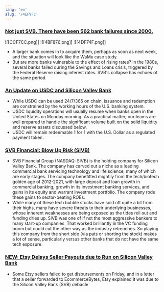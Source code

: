 ```yaml
---
lang: 'en'
slug: '/4EF9FC'
---
```


### [Not just SVB. There have been 562 bank failures since 2000.](https://yarn.pranshum.com/banks)

![[CCF7CC.png]]
![[4BF876.png]]
![[4DF74F.png]]

- A larger bank comes in to acquire them, perhaps as soon as next week, and the situation will look like the WaMu case study.
- But are more banks vulnerable to the effect of rising rates? In the 1980s, several banks failed during the Savings and Loans crisis, triggered by the Federal Reserve raising interest rates. SVB's collapse has echoes of the same period.

### [An Update on USDC and Silicon Valley Bank](https://www.circle.com/blog/an-update-on-usdc-and-silicon-valley-bank)

- While USDC can be used 24/7/365 on chain, issuance and redemption are constrained by the working hours of the U.S. banking system.
- USDC liquidity operations will usually resume when banks open in the United States on Monday morning. As a practical matter, our teams are well prepared to handle the significant volume built on the solid liquidity and reserve assets discussed below.
- USDC will remain redeemable 1 for 1 with the U.S. Dollar as a regulated payment token.

### [SVB Financial: Blow Up Risk (SIVB)](https://seekingalpha.com/article/4565388-svb-financial-blow-up-risk)

- SVB Financial Group (NASDAQ: SIVB) is the holding company for Silicon Valley Bank. The company has carved out a niche as a leading commercial bank servicing technology and life science, many of which are early stages. The company benefitted mightily from the tech/biotech golden age of 2012-2021, with large deposit and loan growth in commercial banking, growth in its investment banking services, and gains in its equity and warrant investment portfolio. The company rode these gains to sector-beating ROEs.
- While many of these tech bubble stocks have sold off quite a bit from their highs, many have severe threats to their underlying businesses, whose inherent weaknesses are being exposed as the tides roll out and funding dries up. SIVB was one of if not the most aggressive bankers to many start-up companies. That worked brilliantly in the VC funding boom but could cut the other way as the industry retrenches. So playing this company from the short side (via puts or shorting the stock) makes a lot of sense, particularly versus other banks that do not have the same tech exposure.

### [NEW: Etsy Delays Seller Payouts due to Run on Silicon Valley Bank](https://www.ecommercebytes.com/C/abblog/blog.pl?/pl/2023/3/1678509907.html)

- Some Etsy sellers failed to get disbursements on Friday, and in a letter that a seller forwarded to EcommerceBytes, Etsy explained it was due to the Silicon Valley Bank (SVB) debacle
